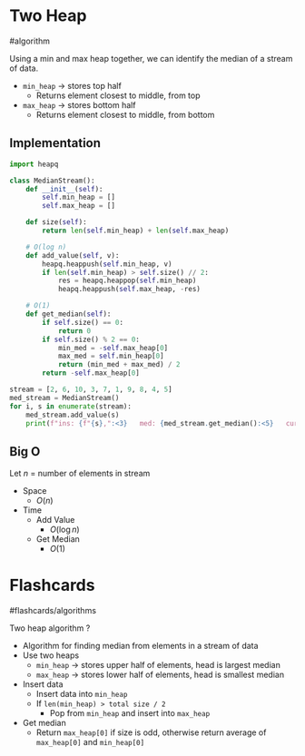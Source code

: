 # Two Heap
#algorithm 

Using a min and max heap together, we can identify the median of a stream of data.
- `min_heap` $\to$ stores top half
	- Returns element closest to middle, from top
- `max_heap` $\to$ stores bottom half
	- Returns element closest to middle, from bottom
## Implementation
```python
import heapq

class MedianStream():
	def __init__(self):
		self.min_heap = []
		self.max_heap = []

	def size(self):
		return len(self.min_heap) + len(self.max_heap)

	# O(log n) 
	def add_value(self, v):
		heapq.heappush(self.min_heap, v)
		if len(self.min_heap) > self.size() // 2:
			res = heapq.heappop(self.min_heap)
			heapq.heappush(self.max_heap, -res)

	# O(1)
	def get_median(self):
		if self.size() == 0:
			return 0
		if self.size() % 2 == 0:
			min_med = -self.max_heap[0]
			max_med = self.min_heap[0]
			return (min_med + max_med) / 2
		return -self.max_heap[0]

stream = [2, 6, 10, 3, 7, 1, 9, 8, 4, 5]
med_stream = MedianStream()
for i, s in enumerate(stream):
	med_stream.add_value(s)
	print(f"ins: {f"{s},":<3}   med: {med_stream.get_median():<5}   curr_stream: {sorted(stream[:i+1])}")
```
## Big O
Let $n$ = number of elements in stream
- Space
	- $O(n)$
- Time
	- Add Value
		- $O(\log n)$
	- Get Median
		- $O(1)$

# Flashcards
#flashcards/algorithms 

Two heap algorithm
?
- Algorithm for finding median from elements in a stream of data
- Use two heaps
	- `min_heap` $\to$ stores upper half of elements, head is largest median
	- `max_heap` $\to$ stores lower half of elements, head is smallest median
- Insert data
	- Insert data into `min_heap`
	- If `len(min_heap) > total size / 2`
		- Pop from `min_heap` and insert into `max_heap`
- Get median
	- Return `max_heap[0]` if size is odd, otherwise return average of `max_heap[0]` and `min_heap[0]`
<!--SR:!2025-02-13,22,250-->
